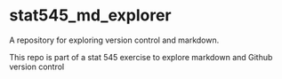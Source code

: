 # stat545_md_explorer
A repository for exploring version control and markdown.

This repo is part of a stat 545 exercise to explore markdown and Github version control
